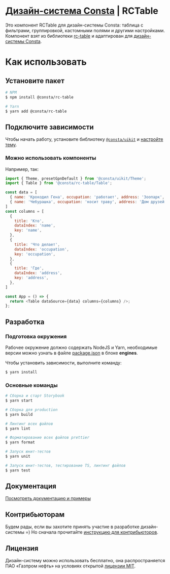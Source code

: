 # [Дизайн-система Consta](http://consta.gazprom-neft.ru/) | RCTable

Это компонент RCTable для дизайн-системы Consta: таблица с фильтрами, группировкой, кастомными полями и другими настройками. Компонент взят из библиотеки [rc-table](https://github.com/react-component/table) и адаптирован для [дизайн-системы Consta](https://consta.gazprom-neft.ru/).

# Как использовать

## Установите пакет

```sh
# NPM
$ npm install @consta/rc-table

# Yarn
$ yarn add @consta/rc-table
```

## Подключите зависимости

Чтобы начать работу, установите библиотеку [`@consta/uikit`](https://www.npmjs.com/package/@consta/uikit) и [настройте тему](https://consta-uikit.vercel.app/?path=/docs/components-theme--playground).

### Можно использовать компоненты

Например, так:

```js
import { Theme, presetGpnDefault } from '@consta/uikit/Theme';
import { Table } from '@consta/rc-table/Table';

const data = [
  { name: 'Крокодил Гена', occupation: 'работает', address: 'Зоопарк', key: '1' },
  { name: 'Чебурашка', occupation: 'косит траву', address: 'Дом друзей', key: '2' },
]
const columns = [
  {
    title: 'Кто',
    dataIndex: 'name',
    key: 'name',
  },
  {
    title: 'Что делает',
    dataIndex: 'occupation',
    key: 'occupation',
  },
  {
    title: 'Где',
    dataIndex: 'address',
    key: 'address',
  },
]

const App = () => {
  return <Table dataSource={data} columns={columns} />;
};
```

## Разработка

### Подготовка окружения

Рабочее окружение должно содержать NodeJS и Yarn, необходимые версии можно узнать в файле [package.json](./package.json) в блоке **engines**.

Чтобы установить зависимости, выполните команду:

```sh
$ yarn install
```

### Основные команды

```sh
# Сборка и старт Storybook
$ yarn start

# Сборка для production
$ yarn build

# Линтинг всех файлов
$ yarn lint

# Форматирование всех файлов prettier
$ yarn format

# Запуск юнит-тестов
$ yarn unit

# Запуск юнит-тестов, тестирование TS, линтинг файлов
$ yarn test
```

## Документация

[Посмотреть документацию и примеры](https://rc-table.vercel.app/)

## Контрибьюторам

Будем рады, если вы захотите принять участие в разработке дизайн-системы =) Но сначала прочитайте [инструкцию для контрибьюторов](https://consta-uikit.vercel.app/?path=/docs/common-develop-contributors--page).

## Лицензия

Дизайн-систему можно использовать бесплатно, она распространяется ПАО «Газпром нефть» на условиях открытой [лицензии MIT](https://consta.gazprom-neft.ru/static/licence_mit.pdf).
